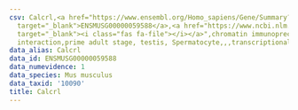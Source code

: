 ```yaml
---
csv: Calcrl,<a href="https://www.ensembl.org/Homo_sapiens/Gene/Summary?db=core;g=ENSMUSG00000059588"
  target="_blank">ENSMUSG00000059588</a>,<a href="https://www.ncbi.nlm.nih.gov/pubmed/25450459"
  target="_blank"><i class="fas fa-file"></i></a>",chromatin immunoprecipitation assay,direct
  interaction,prime adult stage, testis, Spermatocyte,,,transcriptional regulation,
data_alias: Calcrl
data_id: ENSMUSG00000059588
data_numevidence: 1
data_species: Mus musculus
data_taxid: '10090'
title: Calcrl
---
```

